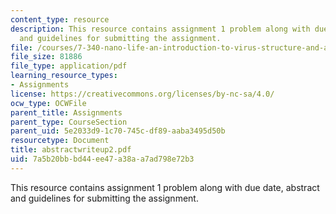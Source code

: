 ```yaml
---
content_type: resource
description: This resource contains assignment 1 problem along with due date, abstract
  and guidelines for submitting the assignment.
file: /courses/7-340-nano-life-an-introduction-to-virus-structure-and-assembly-fall-2005/7a5b20bbbd44ee47a38aa7ad798e72b3_abstractwriteup2.pdf
file_size: 81886
file_type: application/pdf
learning_resource_types:
- Assignments
license: https://creativecommons.org/licenses/by-nc-sa/4.0/
ocw_type: OCWFile
parent_title: Assignments
parent_type: CourseSection
parent_uid: 5e2033d9-1c70-745c-df89-aaba3495d50b
resourcetype: Document
title: abstractwriteup2.pdf
uid: 7a5b20bb-bd44-ee47-a38a-a7ad798e72b3
---
```

This resource contains assignment 1 problem along with due date, abstract and guidelines for submitting the assignment.